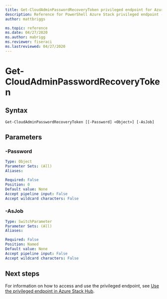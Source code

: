 ```yaml
---
title: Get-CloudAdminPasswordRecoveryToken privileged endpoint for Azure Stack Hub
description: Reference for PowerShell Azure Stack privileged endpoint - Get-CloudAdminPasswordRecoveryToken
author: mattbriggs

ms.topic: reference
ms.date: 04/27/2020
ms.author: mabrigg
ms.reviewer: fiseraci
ms.lastreviewed: 04/27/2020
---
```


# Get-CloudAdminPasswordRecoveryToken

## Syntax

```
Get-CloudAdminPasswordRecoveryToken [[-Password] <Object>] [-AsJob]
```

## Parameters

### -Password

```yaml
Type: Object
Parameter Sets: (All)
Aliases:

Required: False
Position: 0
Default value: None
Accept pipeline input: False
Accept wildcard characters: False
```

### -AsJob


```yaml
Type: SwitchParameter
Parameter Sets: (All)
Aliases:

Required: False
Position: Named
Default value: None
Accept pipeline input: False
Accept wildcard characters: False
```

## Next steps

For information on how to access and use the privileged endpoint, see [Use the privileged endpoint in Azure Stack Hub](../../operator/azure-stack-privileged-endpoint.md).
